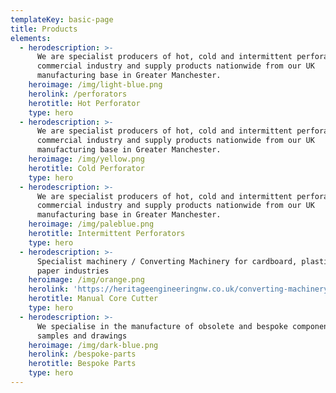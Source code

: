 ```yaml
---
templateKey: basic-page
title: Products
elements:
  - herodescription: >-
      We are specialist producers of hot, cold and intermittent perforators for
      commercial industry and supply products nationwide from our UK
      manufacturing base in Greater Manchester.
    heroimage: /img/light-blue.png
    herolink: /perforators
    herotitle: Hot Perforator
    type: hero
  - herodescription: >-
      We are specialist producers of hot, cold and intermittent perforators for
      commercial industry and supply products nationwide from our UK
      manufacturing base in Greater Manchester.
    heroimage: /img/yellow.png
    herotitle: Cold Perforator
    type: hero
  - herodescription: >-
      We are specialist producers of hot, cold and intermittent perforators for
      commercial industry and supply products nationwide from our UK
      manufacturing base in Greater Manchester.
    heroimage: /img/paleblue.png
    herotitle: Intermittent Perforators
    type: hero
  - herodescription: >-
      Specialist machinery / Converting Machinery for cardboard, plastic and
      paper industries 
    heroimage: /img/orange.png
    herolink: 'https://heritageengineeringnw.co.uk/converting-machinery/'
    herotitle: Manual Core Cutter
    type: hero
  - herodescription: >-
      We specialise in the manufacture of obsolete and bespoke components from
      samples and drawings
    heroimage: /img/dark-blue.png
    herolink: /bespoke-parts
    herotitle: Bespoke Parts
    type: hero
---
```


